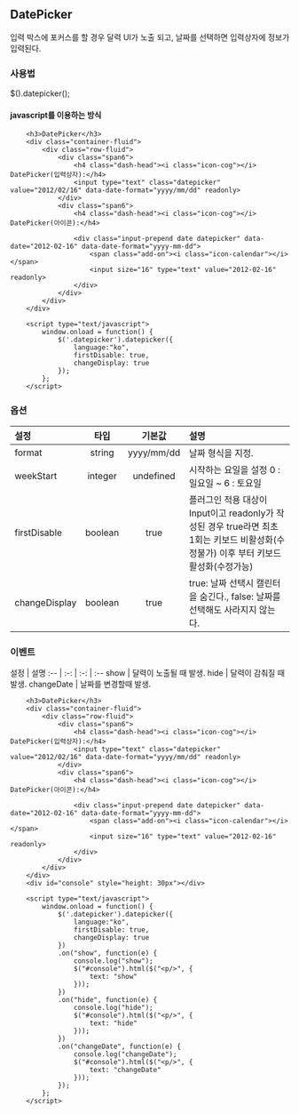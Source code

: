 <!--
layout: 'post'
section: 'Cornerstone Framework'
title: 'DatePicker'
outline: '날짜 정보를 입력받는 플러그인 위젯'
date: '2012-11-16'
tagstr: 'widget'
order: '[4, 3, 16]'
thumbnail: '4.3.16.datepicker.png'
-->

## DatePicker
입력 박스에 포커스를 할 경우 달력 UI가 노출 되고, 날짜를 선택하면 입력상자에 정보가 입력된다.

### 사용법

$().datepicker();

#### javascript를 이용하는 방식

``` cm,{ "iframe-height" : "550px", "iframe-auto-height": false  }
    <h3>DatePicker</h3>
    <div class="container-fluid">
        <div class="row-fluid">
            <div class="span6">
                <h4 class="dash-head"><i class="icon-cog"></i> DatePicker(입력상자):</h4>
                <input type="text" class="datepicker" value="2012/02/16" data-date-format="yyyy/mm/dd" readonly>
            </div>
            <div class="span6">
                <h4 class="dash-head"><i class="icon-cog"></i> DatePicker(아이콘):</h4>

                <div class="input-prepend date datepicker" data-date="2012-02-16" data-date-format="yyyy-mm-dd">
                    <span class="add-on"><i class="icon-calendar"></i></span>
                    <input size="16" type="text" value="2012-02-16" readonly>
                </div>
            </div>
        </div>
    </div>

	<script type="text/javascript">
		window.onload = function() {
		    $('.datepicker').datepicker({
                language:"ko",
                firstDisable: true,
                changeDisplay: true
            });
		};
	</script>
```

### 옵션
설정 | 타입 | 기본값 | 설명
:-- | :-: | :-: | :--
format | string | yyyy/mm/dd | 날짜 형식을 지정.
weekStart | integer | undefined | 시작하는 요일을 설정 0 : 일요일 ~ 6 : 토요일
firstDisable | boolean | true | 플러그인 적용 대상이 Input이고 readonly가 작성된 경우 true라면 최초 1회는 키보드 비활성화(수정불가) 이후 부터 키보드활성화(수정가능)
changeDisplay | boolean | true | true: 날짜 선택시 캘린터을 숨긴다., false: 날짜를 선택해도 사라지지 않는다.

### 이벤트
설정 | 설명
:-- | :-: | :-: | :--
show | 달력이 노출될 때 발생.
hide | 달력이 감춰질 때 발생.
changeDate | 날짜를 변경할때 발생.

``` cm,{ "iframe-height" : "550px", "iframe-auto-height": false  }
    <h3>DatePicker</h3>
    <div class="container-fluid">
        <div class="row-fluid">
            <div class="span6">
                <h4 class="dash-head"><i class="icon-cog"></i> DatePicker(입력상자):</h4>
                <input type="text" class="datepicker" value="2012/02/16" data-date-format="yyyy/mm/dd" readonly>
            </div>
            <div class="span6">
                <h4 class="dash-head"><i class="icon-cog"></i> DatePicker(아이콘):</h4>

                <div class="input-prepend date datepicker" data-date="2012-02-16" data-date-format="yyyy-mm-dd">
                    <span class="add-on"><i class="icon-calendar"></i></span>
                    <input size="16" type="text" value="2012-02-16" readonly>
                </div>
            </div>
        </div>
    </div>
    <div id="console" style="height: 30px"></div>

	<script type="text/javascript">
		window.onload = function() {
		    $('.datepicker').datepicker({
                language:"ko",
                firstDisable: true,
                changeDisplay: true
            })
            .on("show", function(e) {
                console.log("show");
                $("#console").html($("<p/>", {
                    text: "show"
                }));
            })
            .on("hide", function(e) {
                console.log("hide");
                $("#console").html($("<p/>", {
                    text: "hide"
                }));
            })
            .on("changeDate", function(e) {
                console.log("changeDate");
                $("#console").html($("<p/>", {
                    text: "changeDate"
                }));
            });
		};
	</script>
```

<script type="text/javascript">
var $table = $("table");
$table.addClass("table table-bordered").each(function(i) {
    var $this = $(this);
    if(i == 1) {
        $this.find("thead tr > th:first-child").addClass("fixed_table");
        $this.find("tbody tr > td:first-child").addClass("fixed_table");
    } else {
        $this.find("thead tr > th:not(th:nth-child(4))").addClass("fixed_table");
        $this.find("tbody tr > td:not(td:nth-child(4))").addClass("fixed_table");
    }
});
</script>